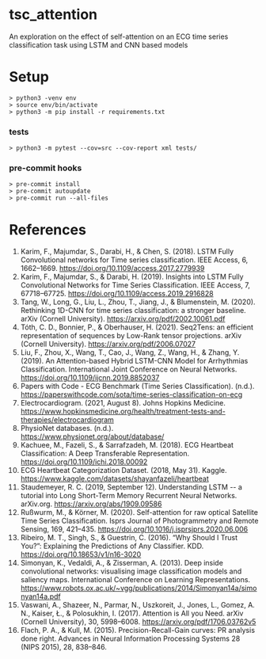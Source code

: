 # tsc_attention

An exploration on the effect of self-attention on an ECG time series classification task using LSTM and CNN based models

# Setup
```
> python3 -venv env
> source env/bin/activate
> python3 -m pip install -r requirements.txt
```

### tests
```
> python3 -m pytest --cov=src --cov-report xml tests/
```

### pre-commit hooks
```
> pre-commit install
> pre-commit autoupdate
> pre-commit run --all-files
```


# References
1. Karim, F., Majumdar, S., Darabi, H., & Chen, S. (2018). LSTM Fully Convolutional networks for Time series classification. IEEE Access, 6, 1662–1669. https://doi.org/10.1109/access.2017.2779939
1. Karim, F., Majumdar, S., & Darabi, H. (2019). Insights into LSTM Fully Convolutional Networks for Time Series Classification. IEEE Access, 7, 67718–67725. https://doi.org/10.1109/access.2019.2916828
1. Tang, W., Long, G., Liu, L., Zhou, T., Jiang, J., & Blumenstein, M. (2020). Rethinking 1D-CNN for time series classification: a stronger baseline. arXiv (Cornell University). https://arxiv.org/pdf/2002.10061.pdf
1. Tóth, C. D., Bonnier, P., & Oberhauser, H. (2021). Seq2Tens: an efficient representation of sequences by Low-Rank tensor projections. arXiv (Cornell University). https://arxiv.org/pdf/2006.07027
1. Liu, F., Zhou, X., Wang, T., Cao, J., Wang, Z., Wang, H., & Zhang, Y. (2019). An Attention-based Hybrid LSTM-CNN Model for Arrhythmias Classification. International Joint Conference on Neural Networks. https://doi.org/10.1109/ijcnn.2019.8852037 
1. Papers with Code - ECG Benchmark (Time Series Classification). (n.d.). https://paperswithcode.com/sota/time-series-classification-on-ecg
1. Electrocardiogram. (2021, August 8). Johns Hopkins Medicine. https://www.hopkinsmedicine.org/health/treatment-tests-and-therapies/electrocardiogram
1. PhysioNet databases. (n.d.). https://www.physionet.org/about/database/
1. Kachuee, M., Fazeli, S., & Sarrafzadeh, M. (2018). ECG Heartbeat Classification: A Deep Transferable Representation. https://doi.org/10.1109/ichi.2018.00092
1. ECG Heartbeat Categorization Dataset. (2018, May 31). Kaggle. https://www.kaggle.com/datasets/shayanfazeli/heartbeat
1. Staudemeyer, R. C. (2019, September 12). Understanding LSTM -- a tutorial into Long Short-Term Memory Recurrent Neural Networks. arXiv.org. https://arxiv.org/abs/1909.09586
1. Rußwurm, M., & Körner, M. (2020). Self-attention for raw optical Satellite Time Series Classification. Isprs Journal of Photogrammetry and Remote Sensing, 169, 421–435. https://doi.org/10.1016/j.isprsjprs.2020.06.006
1. Ribeiro, M. T., Singh, S., & Guestrin, C. (2016). “Why Should I Trust You?”: Explaining the Predictions of Any Classifier. KDD. https://doi.org/10.18653/v1/n16-3020
1. Simonyan, K., Vedaldi, A., & Zisserman, A. (2013). Deep inside convolutional networks: visualising image classification models and saliency maps. International Conference on Learning Representations. https://www.robots.ox.ac.uk/~vgg/publications/2014/Simonyan14a/simonyan14a.pdf
1. Vaswani, A., Shazeer, N., Parmar, N., Uszkoreit, J., Jones, L., Gomez, A. N., Kaiser, Ł., & Polosukhin, I. (2017). Attention is All you Need. arXiv (Cornell University), 30, 5998–6008. https://arxiv.org/pdf/1706.03762v5
1. Flach, P. A., & Kull, M. (2015). Precision-Recall-Gain curves: PR analysis done right. Advances in Neural Information Processing Systems 28 (NIPS 2015), 28, 838–846.

